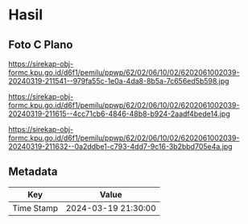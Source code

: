# Hasil

## Foto C Plano

https://sirekap-obj-formc.kpu.go.id/d6f1/pemilu/ppwp/62/02/06/10/02/6202061002039-20240319-211541--979fa55c-1e0a-4da8-8b5a-7c656ed5b598.jpg

https://sirekap-obj-formc.kpu.go.id/d6f1/pemilu/ppwp/62/02/06/10/02/6202061002039-20240319-211615--4cc71cb6-4846-48b8-b924-2aadf4bede14.jpg

https://sirekap-obj-formc.kpu.go.id/d6f1/pemilu/ppwp/62/02/06/10/02/6202061002039-20240319-211632--0a2ddbe1-c793-4dd7-9c16-3b2bbd705e4a.jpg


## Metadata

| Key        | Value               |
| ---------- | ------------------- |
| Time Stamp | 2024-03-19 21:30:00 |



